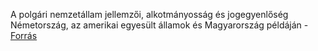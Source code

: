 A polgári nemzetállam jellemzői, alkotmányosság és jogegyenlőség Németország, az amerikai egyesült államok és Magyarország példáján - [Forrás](https://www.nkp.hu/tankonyv/tortenelem_11_nat2020/lecke_01_001)
